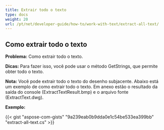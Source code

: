 ```yaml
---
title: Extrair todo o texto
type: docs
weight: 20
url: /pt/net/developer-guide/how-to/work-with-text/extract-all-text/
---
```


## **Como extrair todo o texto**

**Problema:** Como extrair todo o texto.

**Dicas:** Para fazer isso, você pode usar o método GetStrings, que permite obter todo o texto.

**Nota:** Você pode extrair todo o texto do desenho subjacente.
Abaixo está um exemplo de como extrair todo o texto.
Em anexo estão o resultado da saída do console (ExtractTextResult.bmp) e o arquivo fonte (ExtractText.dwg).

**Exemplo:**

{{< gist "aspose-com-gists" "9a239eab0b9dda0e1c54be533ea399bb" "extract-all-text.cs" >}}
